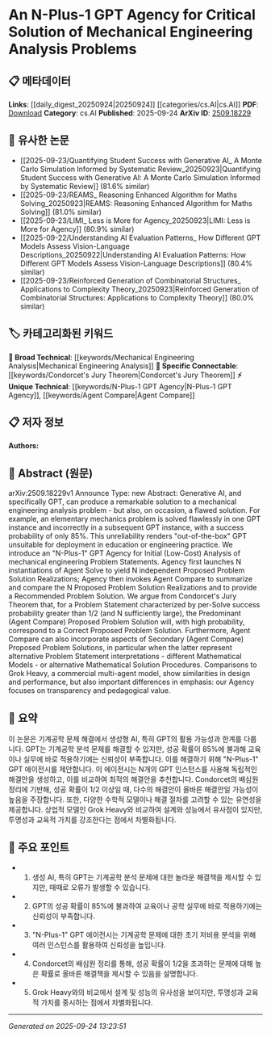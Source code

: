 <!-- KEYWORD_LINKING_METADATA:
{
  "processed_timestamp": "2025-09-24T13:23:51.053518",
  "vocabulary_version": "1.0",
  "selected_keywords": [
    "N-Plus-1 GPT Agency",
    "Agent Compare",
    "Condorcet's Jury Theorem",
    "Mechanical Engineering Analysis"
  ],
  "rejected_keywords": [],
  "similarity_scores": {
    "N-Plus-1 GPT Agency": 0.78,
    "Agent Compare": 0.72,
    "Condorcet's Jury Theorem": 0.75,
    "Mechanical Engineering Analysis": 0.7
  },
  "extraction_method": "AI_prompt_based",
  "budget_applied": true,
  "candidates_json": {
    "candidates": [
      {
        "surface": "N-Plus-1 GPT Agency",
        "canonical": "N-Plus-1 GPT Agency",
        "aliases": [
          "GPT Agency",
          "N+1 GPT"
        ],
        "category": "unique_technical",
        "rationale": "Represents a novel approach to improving GPT reliability in mechanical engineering analysis.",
        "novelty_score": 0.85,
        "connectivity_score": 0.65,
        "specificity_score": 0.88,
        "link_intent_score": 0.78
      },
      {
        "surface": "Agent Compare",
        "canonical": "Agent Compare",
        "aliases": [
          "Comparison Agent"
        ],
        "category": "unique_technical",
        "rationale": "Central to the proposed method for evaluating multiple GPT-generated solutions.",
        "novelty_score": 0.75,
        "connectivity_score": 0.6,
        "specificity_score": 0.8,
        "link_intent_score": 0.72
      },
      {
        "surface": "Condorcet's Jury Theorem",
        "canonical": "Condorcet's Jury Theorem",
        "aliases": [
          "Condorcet Theorem"
        ],
        "category": "specific_connectable",
        "rationale": "Provides a theoretical foundation for the reliability of the proposed multi-agent approach.",
        "novelty_score": 0.6,
        "connectivity_score": 0.7,
        "specificity_score": 0.85,
        "link_intent_score": 0.75
      },
      {
        "surface": "Mechanical Engineering Analysis",
        "canonical": "Mechanical Engineering Analysis",
        "aliases": [
          "Mechanical Analysis"
        ],
        "category": "broad_technical",
        "rationale": "Key domain of application for the proposed GPT agency.",
        "novelty_score": 0.45,
        "connectivity_score": 0.8,
        "specificity_score": 0.65,
        "link_intent_score": 0.7
      }
    ],
    "ban_list_suggestions": [
      "out-of-the-box",
      "initial analysis",
      "problem statements"
    ]
  },
  "decisions": [
    {
      "candidate_surface": "N-Plus-1 GPT Agency",
      "resolved_canonical": "N-Plus-1 GPT Agency",
      "decision": "linked",
      "scores": {
        "novelty": 0.85,
        "connectivity": 0.65,
        "specificity": 0.88,
        "link_intent": 0.78
      }
    },
    {
      "candidate_surface": "Agent Compare",
      "resolved_canonical": "Agent Compare",
      "decision": "linked",
      "scores": {
        "novelty": 0.75,
        "connectivity": 0.6,
        "specificity": 0.8,
        "link_intent": 0.72
      }
    },
    {
      "candidate_surface": "Condorcet's Jury Theorem",
      "resolved_canonical": "Condorcet's Jury Theorem",
      "decision": "linked",
      "scores": {
        "novelty": 0.6,
        "connectivity": 0.7,
        "specificity": 0.85,
        "link_intent": 0.75
      }
    },
    {
      "candidate_surface": "Mechanical Engineering Analysis",
      "resolved_canonical": "Mechanical Engineering Analysis",
      "decision": "linked",
      "scores": {
        "novelty": 0.45,
        "connectivity": 0.8,
        "specificity": 0.65,
        "link_intent": 0.7
      }
    }
  ]
}
-->

# An N-Plus-1 GPT Agency for Critical Solution of Mechanical Engineering Analysis Problems

## 📋 메타데이터

**Links**: [[daily_digest_20250924|20250924]] [[categories/cs.AI|cs.AI]]
**PDF**: [Download](https://arxiv.org/pdf/2509.18229.pdf)
**Category**: cs.AI
**Published**: 2025-09-24
**ArXiv ID**: [2509.18229](https://arxiv.org/abs/2509.18229)

## 🔗 유사한 논문
- [[2025-09-23/Quantifying Student Success with Generative AI_ A Monte Carlo Simulation Informed by Systematic Review_20250923|Quantifying Student Success with Generative AI: A Monte Carlo Simulation Informed by Systematic Review]] (81.6% similar)
- [[2025-09-23/REAMS_ Reasoning Enhanced Algorithm for Maths Solving_20250923|REAMS: Reasoning Enhanced Algorithm for Maths Solving]] (81.0% similar)
- [[2025-09-23/LIMI_ Less is More for Agency_20250923|LIMI: Less is More for Agency]] (80.9% similar)
- [[2025-09-22/Understanding AI Evaluation Patterns_ How Different GPT Models Assess Vision-Language Descriptions_20250922|Understanding AI Evaluation Patterns: How Different GPT Models Assess Vision-Language Descriptions]] (80.4% similar)
- [[2025-09-23/Reinforced Generation of Combinatorial Structures_ Applications to Complexity Theory_20250923|Reinforced Generation of Combinatorial Structures: Applications to Complexity Theory]] (80.0% similar)

## 🏷️ 카테고리화된 키워드
**🧠 Broad Technical**: [[keywords/Mechanical Engineering Analysis|Mechanical Engineering Analysis]]
**🔗 Specific Connectable**: [[keywords/Condorcet's Jury Theorem|Condorcet's Jury Theorem]]
**⚡ Unique Technical**: [[keywords/N-Plus-1 GPT Agency|N-Plus-1 GPT Agency]], [[keywords/Agent Compare|Agent Compare]]

## 📋 저자 정보

**Authors:** 

## 📄 Abstract (원문)

arXiv:2509.18229v1 Announce Type: new 
Abstract: Generative AI, and specifically GPT, can produce a remarkable solution to a mechanical engineering analysis problem - but also, on occasion, a flawed solution. For example, an elementary mechanics problem is solved flawlessly in one GPT instance and incorrectly in a subsequent GPT instance, with a success probability of only 85%. This unreliability renders "out-of-the-box" GPT unsuitable for deployment in education or engineering practice. We introduce an "N-Plus-1" GPT Agency for Initial (Low-Cost) Analysis of mechanical engineering Problem Statements. Agency first launches N instantiations of Agent Solve to yield N independent Proposed Problem Solution Realizations; Agency then invokes Agent Compare to summarize and compare the N Proposed Problem Solution Realizations and to provide a Recommended Problem Solution. We argue from Condorcet's Jury Theorem that, for a Problem Statement characterized by per-Solve success probability greater than 1/2 (and N sufficiently large), the Predominant (Agent Compare) Proposed Problem Solution will, with high probability, correspond to a Correct Proposed Problem Solution. Furthermore, Agent Compare can also incorporate aspects of Secondary (Agent Compare) Proposed Problem Solutions, in particular when the latter represent alternative Problem Statement interpretations - different Mathematical Models - or alternative Mathematical Solution Procedures. Comparisons to Grok Heavy, a commercial multi-agent model, show similarities in design and performance, but also important differences in emphasis: our Agency focuses on transparency and pedagogical value.

## 📝 요약

이 논문은 기계공학 문제 해결에서 생성형 AI, 특히 GPT의 활용 가능성과 한계를 다룹니다. GPT는 기계공학 분석 문제를 해결할 수 있지만, 성공 확률이 85%에 불과해 교육이나 실무에 바로 적용하기에는 신뢰성이 부족합니다. 이를 해결하기 위해 "N-Plus-1" GPT 에이전시를 제안합니다. 이 에이전시는 N개의 GPT 인스턴스를 사용해 독립적인 해결안을 생성하고, 이를 비교하여 최적의 해결안을 추천합니다. Condorcet의 배심원 정리에 기반해, 성공 확률이 1/2 이상일 때, 다수의 해결안이 올바른 해결안일 가능성이 높음을 주장합니다. 또한, 다양한 수학적 모델이나 해결 절차를 고려할 수 있는 유연성을 제공합니다. 상업적 모델인 Grok Heavy와 비교하여 설계와 성능에서 유사점이 있지만, 투명성과 교육적 가치를 강조한다는 점에서 차별화됩니다.

## 🎯 주요 포인트

- 1. 생성 AI, 특히 GPT는 기계공학 분석 문제에 대한 놀라운 해결책을 제시할 수 있지만, 때때로 오류가 발생할 수 있습니다.
- 2. GPT의 성공 확률이 85%에 불과하여 교육이나 공학 실무에 바로 적용하기에는 신뢰성이 부족합니다.
- 3. "N-Plus-1" GPT 에이전시는 기계공학 문제에 대한 초기 저비용 분석을 위해 여러 인스턴스를 활용하여 신뢰성을 높입니다.
- 4. Condorcet의 배심원 정리를 통해, 성공 확률이 1/2을 초과하는 문제에 대해 높은 확률로 올바른 해결책을 제시할 수 있음을 설명합니다.
- 5. Grok Heavy와의 비교에서 설계 및 성능의 유사성을 보이지만, 투명성과 교육적 가치를 중시하는 점에서 차별화됩니다.


---

*Generated on 2025-09-24 13:23:51*